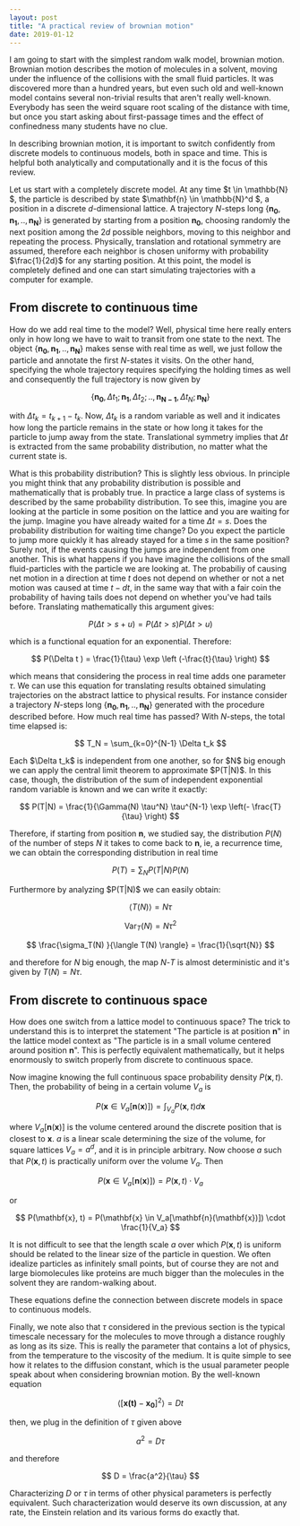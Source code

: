 ```yaml
---
layout: post
title: "A practical review of brownian motion"
date: 2019-01-12
---
```


I am going to start with the simplest random walk model, brownian motion. Brownian motion describes the motion of molecules in a solvent, moving under the influence of the collisions with the small fluid particles. It was discovered more than a hundred years, but even such old and well-known model contains several non-trivial results that aren't really well-known. Everybody has seen the weird square root scaling of the distance with time, but once you start asking about first-passage times and the effect of confinedness many students have no clue. 

In describing brownian motion, it is important to switch confidently from discrete models to continuous models, both in space and time. This is helpful both analytically and computationally and it is the focus of this review.

Let us start with a completely discrete model. At any time $t \in \mathbb{N} $, the particle is described by state $\mathbf{n} \in \mathbb{N}^d $, a position in a discrete $d$-dimensional lattice. A trajectory $N$-steps long $\{\mathbf{n_0}, \mathbf{n_1}, .., \mathbf{n_N}\}$ is generated by starting from a position $\mathbf{n_0}$, choosing randomly the next position among the $2d$ possible neighbors, moving to this neighbor and repeating the process. Physically, translation and rotational symmetry are assumed, therefore each neighbor is chosen uniformy with probability $\frac{1}{2d}$ for any starting position.  At this point, the model is completely defined and one can start simulating trajectories with a computer for example.

From discrete to continuous time
--------------------------------

How do we add real time to the model? Well, physical time here really enters only in how long we have to wait to transit from one state to the next. The object $\{\mathbf{n_0}, \mathbf{n_1}, .., \mathbf{n_N}\}$ makes sense with real time as well, we just follow the particle and annotate the first $N$-states it visits. On the other hand, specifying the whole trajectory requires specifying the holding times as well and consequently the full trajectory is now given by 

$$\{\mathbf{n_0}, \Delta t_1; \mathbf{n_1}, \Delta t_2; .., \mathbf{n_{N-1}}, \Delta t_{N}; \mathbf{n_N}\}$$

with $\Delta t_k = t_{k+1} - t_{k}$. Now, $\Delta t_k$ is a random variable as well and it indicates how long the particle remains in the state or how long it takes for the particle to jump away from the state. Translational symmetry implies that $\Delta t$ is extracted from the same probability distribution, no matter what the current state is. 

What is this probability distribution? This is slightly less obvious. In principle you might think that any probability distribution is possible and mathematically that is probably true. In practice a large class of systems is described by the same probability distribution. To see this, imagine you are looking at the particle in some position on the lattice and you are waiting for the jump. Imagine you have already waited for a time $\Delta t = s$. Does the probability distribution for waiting time change? Do you expect the particle to jump more quickly it has already stayed for a time $s$ in the same position? Surely not, if the events causing the jumps are independent from one another. This is what happens if you have imagine the collisions of the small fluid-particles with the particle we are looking at. The probabiliy of causing net motion in a direction at time $t$ does not depend on whether or not a net motion was caused at time $t-dt$, in the same way that with a fair coin the probability of having tails does not depend on whether you've had tails before. Translating mathematically this argument gives:

$$
P(\Delta t > s+u) = P(\Delta t > s) P(\Delta t > u)
$$

which is a functional equation for an exponential. Therefore:

$$
P(\Delta t ) = \frac{1}{\tau} \exp \left (-\frac{t}{\tau} \right)
$$

which means that considering the process in real time adds one parameter $\tau$. We can use this equation for translating results obtained simulating trajectories on the abstract lattice to physical results. For instance consider a trajectory $N$-steps long $\{\mathbf{n_0}, \mathbf{n_1}, .., \mathbf{n_N}\}$ generated with the procedure described before. How much real time has passed? With $N$-steps, the total time elapsed is:

$$
T_N = \sum_{k=0}^{N-1} \Delta t_k
$$

<p>Each $\Delta t_k$ is independent from one another, so for $N$ big enough we can apply the central limit theorem to approximate $P(T|N)$. In this case, though, the distribution of the sum of independent exponential random variable is known and we can write it exactly:</p>

$$
P(T|N) = \frac{1}{\Gamma(N) \tau^N} \tau^{N-1} \exp \left(- \frac{T}{\tau} \right)
$$ 

Therefore, if starting from position $\mathbf{n}$, we studied say, the distribution $P(N)$ of the number of steps $N$ it takes to come back to $\mathbf{n}$, ie, a recurrence time, we can obtain the corresponding distribution in real time

$$
P(T)= \sum_N P(T|N) P(N)
$$ 

<p>Furthermore by analyzing $P(T|N)$ we can easily obtain:</p>

$$
\langle T(N) \rangle = N \tau
$$ 

$$
\mathrm{Var}_T (N)  = N \tau^2
$$ 

$$
\frac{\sigma_T(N) }{\langle T(N) \rangle} = \frac{1}{\sqrt{N}}
$$ 

and therefore for $N$ big enough, the map $N$-$T$ is almost deterministic and it's given by $T(N) = N \tau$.

From discrete to continuous space
---------------------------------

How does one switch from a lattice model to continuous space? The trick to understand this is to interpret the statement "The particle is at position $\mathbf{n}$" in the lattice model context as "The particle is in a small volume centered around position $\mathbf{n}$". This is perfectly equivalent mathematically, but it helps enormously to switch properly from discrete to continuous space.

Now imagine knowing the full continuous space probability density $P(\mathbf{x}, t)$. Then, the probability of being in a certain volume $V_a$ is 

$$
P(\mathbf{x} \in V_a[\mathbf{n}(\mathbf{x})])= \int_{V_a} P(\mathbf{x}, t) d\mathbf{x}
$$

where $V_a[\mathbf{n}(\mathbf{x})]$ is the volume centered around the discrete position that is closest to $\mathbf{x}$. $a$ is a linear scale determining the size of the volume, for square lattices $V_a = a^d$,  and it is in principle arbitrary. Now choose $a$ such that $P(\mathbf{x}, t)$ is practically uniform over the volume $V_a$. Then

$$
P(\mathbf{x} \in V_a[\mathbf{n}(\mathbf{x})])= P(\mathbf{x}, t) \cdot V_a
$$

or

$$
P(\mathbf{x}, t) = P(\mathbf{x} \in V_a[\mathbf{n}(\mathbf{x})]) \cdot \frac{1}{V_a}
$$

It is not difficult to see that the length scale $a$ over which $P(\mathbf{x}, t)$ is uniform should be related to the linear size of the particle in question. We often idealize particles as infinitely small points, but of course they are not and large biomolecules like proteins are much bigger than the molecules in the solvent they are random-walking about.

These equations define the connection between discrete models in space to continuous models.

Finally, we note also that $\tau$ considered in the previous section is the typical timescale necessary for the molecules to move through a distance roughly as long as its size. This is really the parameter that contains a lot of physics, from the temperature to the viscosity of the medium. It is quite simple to see how it relates to the diffusion constant, which is the usual parameter people speak about when considering brownian motion. By the well-known equation

$$
\left \langle [\mathbf{x(t)}-\mathbf{x_0}]^2 \right \rangle = D t
$$

then, we plug in the definition of $\tau$ given above

$$
a^2 = D \tau
$$

and therefore

$$
D = \frac{a^2}{\tau}
$$

Characterizing $D$ or $\tau$ in terms of other physical parameters is perfectly equivalent. Such characterization would deserve its own discussion, at any rate, the Einstein relation and its various forms do exactly that.